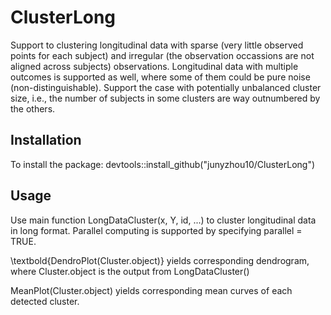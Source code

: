# ClusterLong
Support to clustering longitudinal data with sparse (very little observed points for each subject) and irregular (the observation occassions are not aligned across subjects) observations. Longitudinal data with multiple outcomes is supported as well, where some of them could be pure noise (non-distinguishable). Support the case with potentially unbalanced cluster size, i.e., the number of subjects in some clusters are way outnumbered by the others.

## Installation
To install the package: 
devtools::install_github("junyzhou10/ClusterLong")

## Usage
Use main function LongDataCluster(x, Y, id, ...) to cluster longitudinal data in long format. Parallel computing is supported by specifying parallel = TRUE. 

\textbold{DendroPlot(Cluster.object)} yields corresponding dendrogram, where Cluster.object is the output from LongDataCluster()

MeanPlot(Cluster.object) yields corresponding mean curves of each detected cluster.

